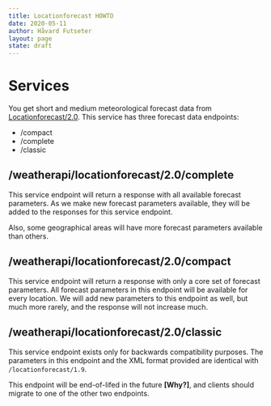 ```yaml
---
title: Locationforecast HOWTO
date: 2020-05-11
author: Håvard Futseter
layout: page
state: draft
---
```


# Services

You get short and medium meteorological forecast data from
[Locationforecast/2.0](/weatherapi/locationforecast/2.0).
This service has three forecast data endpoints:

 - /compact
 - /complete
 - /classic

## /weatherapi/locationforecast/2.0/complete

This service endpoint will return a response with all available forecast
parameters. As we make new forecast parameters available, they will be added to
the responses for this service endpoint.

Also, some geographical areas will have more forecast parameters available than others.

## /weatherapi/locationforecast/2.0/compact

This service endpoint will return a response with only a core set of forecast
parameters. All forecast parameters in this endpoint will be available for every
location. We will add new parameters to this endpoint as well, but much more
rarely, and the response will not increase much.

## /weatherapi/locationforecast/2.0/classic

This service endpoint exists only for backwards compatibility purposes. The
parameters in this endpoint and the XML format provided are identical with
`/locationforecast/1.9`.

This endpoint will be end-of-lifed in the future **[Why?]**, and clients should
migrate to one of the other two endpoints.


